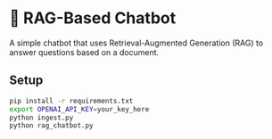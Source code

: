 # 🧠 RAG-Based Chatbot

A simple chatbot that uses Retrieval-Augmented Generation (RAG) to answer questions based on a document.

## Setup

```bash
pip install -r requirements.txt
export OPENAI_API_KEY=your_key_here
python ingest.py
python rag_chatbot.py
